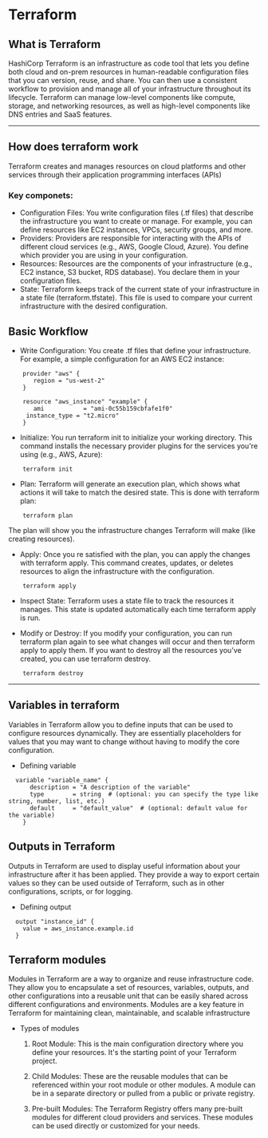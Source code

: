 # Terraform 
## What is Terraform 
HashiCorp Terraform is an infrastructure as code tool that lets you define both cloud and on-prem resources in human-readable configuration files that you can version, reuse, and share. You can then use a consistent workflow to provision and manage all of your infrastructure throughout its lifecycle. Terraform can manage low-level components like compute, storage, and networking resources, as well as high-level components like DNS entries and SaaS features.

---
## How does terraform work 
Terraform creates and manages resources on cloud platforms and other services through their application programming interfaces (APIs)
### Key componets: 
* Configuration Files:
You write configuration files (.tf files) that describe the infrastructure you want to create or manage. For example, you can define resources like EC2 instances, VPCs, security groups, and more.
* Providers:
Providers are responsible for interacting with the APIs of different cloud services (e.g., AWS, Google Cloud, Azure). You define which provider you are using in your configuration.
* Resources:
Resources are the components of your infrastructure (e.g., EC2 instance, S3 bucket, RDS database). You declare them in your configuration files.
* State:
Terraform keeps track of the current state of your infrastructure in a state file (terraform.tfstate). This file is used to compare your current infrastructure with the desired configuration.

## Basic Workflow
* Write Configuration:
You create .tf files that define your infrastructure. For example, a simple configuration for an AWS EC2 instance:
```
    provider "aws" {
       region = "us-west-2"
    }
  
    resource "aws_instance" "example" {
       ami           = "ami-0c55b159cbfafe1f0"
     instance_type = "t2.micro"
    }
```
* Initialize:
You run terraform init to initialize your working directory. This command installs the necessary provider plugins for the services you're using (e.g., AWS, Azure):
```
    terraform init
```
* Plan:
Terraform will generate an execution plan, which shows what actions it will take to match the desired state. This is done with terraform plan:
```
    terraform plan
```
The plan will show you the infrastructure changes Terraform will make (like creating resources).

* Apply:
Once you re satisfied with the plan, you can apply the changes with terraform apply. This command creates, updates, or deletes resources to align the infrastructure with the configuration.
```
    terraform apply
```
* Inspect State:
Terraform uses a state file to track the resources it manages. This state is updated automatically each time terraform apply is run.

* Modify or Destroy:
If you modify your configuration, you can run terraform plan again to see what changes will occur and then terraform apply to apply them.
If you want to destroy all the resources you’ve created, you can use terraform destroy.
```
    terraform destroy
 ```
---
## Variables in terraform
Variables in Terraform allow you to define inputs that can be used to configure resources dynamically. They are essentially placeholders for values that you may want to change without having to modify the core configuration.

* Defining variable 
```
  variable "variable_name" {
      description = "A description of the variable"
      type        = string  # (optional: you can specify the type like string, number, list, etc.)
      default     = "default_value"  # (optional: default value for the variable)
    }
```

## Outputs in Terraform
Outputs in Terraform are used to display useful information about your infrastructure after it has been applied. They provide a way to export certain values so they can be used outside of Terraform, such as in other configurations, scripts, or for logging.

* Defining output
```
  output "instance_id" {
    value = aws_instance.example.id
  }
```
## Terraform modules 
Modules in Terraform are a way to organize and reuse infrastructure code. They allow you to encapsulate a set of resources, variables, outputs, and other configurations into a reusable unit that can be easily shared across different configurations and environments. Modules are a key feature in Terraform for maintaining clean, maintainable, and scalable infrastructure

* Types of modules
  1. Root Module: This is the main configuration directory where you define your resources. It's the starting point of your Terraform project.

  2. Child Modules: These are the reusable modules that can be referenced within your root module or other modules. A module can be in a separate directory or         pulled from a public or private registry.
  
  3. Pre-built Modules: The Terraform Registry offers many pre-built modules for different cloud providers and services. These modules can be used directly or         customized for your needs. 



